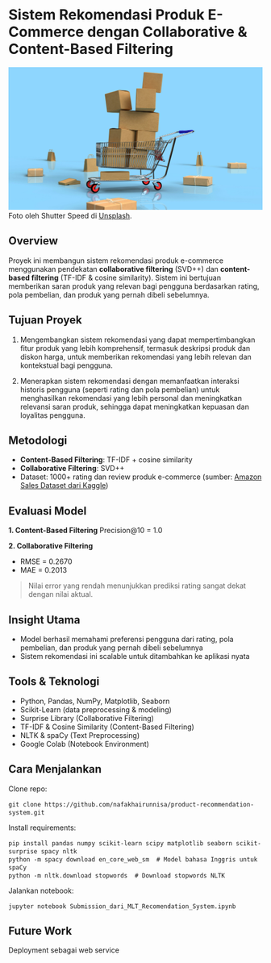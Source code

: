 # Sistem Rekomendasi Produk E-Commerce dengan Collaborative & Content-Based Filtering

![Gambar Belanja Produk](https://github.com/nafakhairunnisa/product-recommendation-system/blob/main/img/shutter-speed-BQ9usyzHx_w-unsplash.jpg?raw=true)
Foto oleh Shutter Speed di [Unsplash](https://unsplash.com/id/foto/keranjang-belanja-mainan-BQ9usyzHx_w?utm_content=creditCopyText&utm_medium=referral&utm_source=unsplash).
      

## Overview
Proyek ini membangun sistem rekomendasi produk e-commerce menggunakan pendekatan **collaborative filtering** (SVD++) dan **content-based filtering** (TF-IDF & cosine similarity). Sistem ini bertujuan memberikan saran produk yang relevan bagi pengguna berdasarkan rating, pola pembelian, dan produk yang pernah dibeli sebelumnya.

## Tujuan Proyek
1. Mengembangkan sistem rekomendasi yang dapat mempertimbangkan fitur produk yang lebih komprehensif, termasuk deskripsi produk dan diskon harga, untuk memberikan rekomendasi yang lebih relevan dan kontekstual bagi pengguna.

2. Menerapkan sistem rekomendasi dengan memanfaatkan interaksi historis pengguna (seperti rating dan pola pembelian) untuk menghasilkan rekomendasi yang lebih personal dan meningkatkan relevansi saran produk, sehingga dapat meningkatkan kepuasan dan loyalitas pengguna.

## Metodologi
- **Content-Based Filtering**: TF-IDF + cosine similarity
- **Collaborative Filtering**: SVD++
- Dataset: 1000+ rating dan review produk e-commerce (sumber: [Amazon Sales Dataset dari Kaggle](https://www.kaggle.com/datasets/karkavelrajaj/amazon-sales-dataset))

## Evaluasi Model

**1. Content-Based Filtering**
  Precision@10 = 1.0

**2. Collaborative Filtering**
  - RMSE = 0.2670
  - MAE = 0.2013
> Nilai error yang rendah menunjukkan prediksi rating sangat dekat dengan nilai aktual.

## Insight Utama
- Model berhasil memahami preferensi pengguna dari rating, pola pembelian, dan produk yang pernah dibeli sebelumnya
- Sistem rekomendasi ini scalable untuk ditambahkan ke aplikasi nyata

## Tools & Teknologi
- Python, Pandas, NumPy, Matplotlib, Seaborn
- Scikit-Learn (data preprocessing & modeling)
- Surprise Library (Collaborative Filtering)
- TF-IDF & Cosine Similarity (Content-Based Filtering)
- NLTK & spaCy (Text Preprocessing)
- Google Colab (Notebook Environment)

## Cara Menjalankan
Clone repo:
```
git clone https://github.com/nafakhairunnisa/product-recommendation-system.git
```
Install requirements:
```
pip install pandas numpy scikit-learn scipy matplotlib seaborn scikit-surprise spacy nltk
python -m spacy download en_core_web_sm  # Model bahasa Inggris untuk spaCy
python -m nltk.download stopwords  # Download stopwords NLTK
```
Jalankan notebook:
```
jupyter notebook Submission_dari_MLT_Recomendation_System.ipynb
```
## Future Work
Deployment sebagai web service
